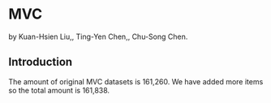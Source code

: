 # MVC
by Kuan-Hsien Liu,, Ting-Yen Chen,, Chu-Song Chen.

## Introduction 
The amount of original MVC datasets is 161,260. 
We have added more items so the total amount is 161,838.
